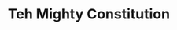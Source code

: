 ---
pid: LLP78
title: Teh Mighty Constitution
location_transcription: Phila/City Hall
zipcode: '19145'
outside_phl: 
neighborhood: Passyunk
age: '10'
age_range: 6-13
instagram: 
image_file_name: LLP_78.jpg
proposal_transcription: |-
  Teh Mighty Constitution - We the People on a scroll.
   Article I; Article II; Article III; Article IV
topic: Brotherly Love,Education,History,Philadelphia,Love
topic_summary: 0, 0, 0, 0, 0
type: Mural,Sculpture Statue
keywords_other: 
credit: 
image_labels: 
twitter: 
facebook: 
permalink: "/monuments/llp78/"
layout: item-page
---